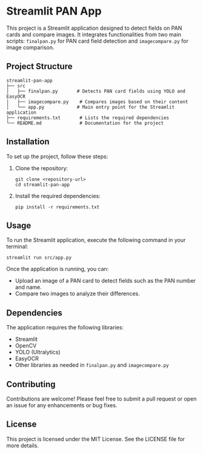 # Streamlit PAN App

This project is a Streamlit application designed to detect fields on PAN cards and compare images. It integrates functionalities from two main scripts: `finalpan.py` for PAN card field detection and `imagecompare.py` for image comparison.

## Project Structure

```
streamlit-pan-app
├── src
│   ├── finalpan.py       # Detects PAN card fields using YOLO and EasyOCR
│   ├── imagecompare.py    # Compares images based on their content
│   └── app.py            # Main entry point for the Streamlit application
├── requirements.txt       # Lists the required dependencies
└── README.md              # Documentation for the project
```

## Installation

To set up the project, follow these steps:

1. Clone the repository:
   ```
   git clone <repository-url>
   cd streamlit-pan-app
   ```

2. Install the required dependencies:
   ```
   pip install -r requirements.txt
   ```

## Usage

To run the Streamlit application, execute the following command in your terminal:

```
streamlit run src/app.py
```

Once the application is running, you can:

- Upload an image of a PAN card to detect fields such as the PAN number and name.
- Compare two images to analyze their differences.

## Dependencies

The application requires the following libraries:

- Streamlit
- OpenCV
- YOLO (Ultralytics)
- EasyOCR
- Other libraries as needed in `finalpan.py` and `imagecompare.py`

## Contributing

Contributions are welcome! Please feel free to submit a pull request or open an issue for any enhancements or bug fixes.

## License

This project is licensed under the MIT License. See the LICENSE file for more details.